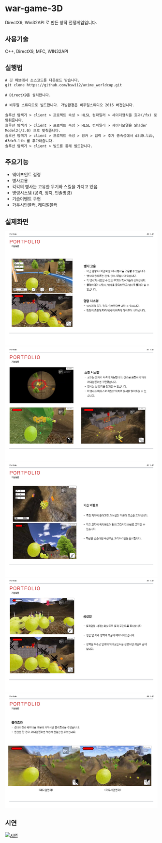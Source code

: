 # war-game-3D
DirectX9, Win32API 로 만든 창작 전쟁게임입니다.


## 사용기술
C++, DirectX9, MFC, WIN32API


## 실행법
```
# 깃 허브에서 소스코드를 다운로드 받습니다.
git clone https://github.com/bsw112/anime_worldcup.git

# DirectX9을 설치합니다.

# 비주얼 스튜디오로 빌드합니다. 개발환경은 비주얼스튜디오 2016 버전입니다.

솔루션 탐색기 > client > 프로젝트 속성 > HLSL 컴파일러 > 셰이더형식을 효과(/fx) 로 맞춰줍니다.
솔루션 탐색기 > client > 프로젝트 속성 > HLSL 컴파일러 > 셰이더모델을 Shader Model2(/2.0) 으로 맞춰줍니다.
솔루션 탐색기 > client > 프로젝트 속성 > 링커 > 입력 > 추가 종속성에서 d3d9.lib, d3dx9.lib 를 추가해줍니다. 
솔루션 탐색기 > client > 빌드를 통해 빌드합니다.

```


## 주요기능
* 웨이포인트 점령
* 병사고용
* 각각의 병사는 고유한 무기와 스킬을 가지고 있음.
* 명령시스템 (공격, 정지, 인솔명령)
* 기습이벤트 구현
* 가우시안블러, 래디얼블러


## 실제화면
![alt](readme/슬라이드40.PNG)
![alt](readme/슬라이드41.PNG)
![alt](readme/슬라이드42.PNG)
![alt](readme/슬라이드43.PNG)
![alt](readme/슬라이드44.PNG)

## 시연
[![시연](http://img.youtube.com/vi/-TCkKDWs3Jg/0.jpg)](https://www.youtube.com/watch?v=-TCkKDWs3Jg)

